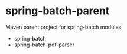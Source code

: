 # spring-batch-parent
Maven parent project for spring-batch modules
- spring-batch
- spring-batch-pdf-parser
